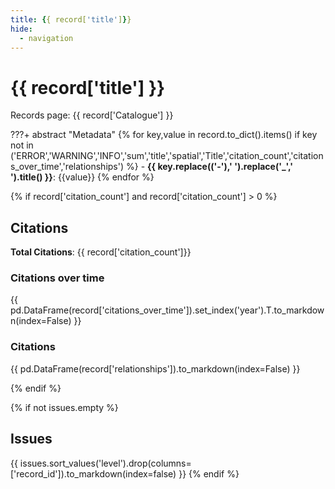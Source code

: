 ```yaml
---
title: {{ record['title']}}
hide:
  - navigation
---
```


# {{ record['title'] }}

Records page: {{ record['Catalogue'] }}

???+ abstract "Metadata"
{% for key,value in record.to_dict().items() if key not in ('ERROR','WARNING','INFO','sum','title','spatial','Title','citation_count','citations_over_time','relationships') %}
    - **{{ key.replace(('-'),' ').replace('_',' ').title() }}**: {{value}} {% endfor %}

<div id='map'></div>

{% if record['citation_count'] and record['citation_count'] > 0 %}
## Citations

**Total Citations**: {{ record['citation_count']}}

### Citations over time

{{ pd.DataFrame(record['citations_over_time']).set_index('year').T.to_markdown(index=False) }}

### Citations

{{ pd.DataFrame(record['relationships']).to_markdown(index=False) }}

{% endif %}

{% if not issues.empty %}
## Issues
{{ issues.sort_values('level').drop(columns=['record_id']).to_markdown(index=false) }}
{% endif %}

<script>
   document.addEventListener("DOMContentLoaded", function() {
    var map = L.map('map').setView([51.505, -125.09], 5);
    L.tileLayer('https://tile.openstreetmap.org/{z}/{x}/{y}.png', {
        maxZoom: 19,
        attribution: '&copy; <a href="http://www.openstreetmap.org/copyright">OpenStreetMap</a>'
    }).addTo(map);
    var geojsonFeature = {
        "type": "Feature",
        "properties": {
            "name" : "{{ record['title'] }}"
        },
        "geometry": {{ record['spatial']}}
    }
    L.geoJSON(geojsonFeature).addTo(map);
   })
</script>